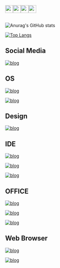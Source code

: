 <div style="display: flex">
<img width="25" src="https://cdn.jsdelivr.net/gh/devicons/devicon/icons/html5/html5-plain-wordmark.svg" />

<img width="25" src="https://cdn.jsdelivr.net/gh/devicons/devicon/icons/css3/css3-plain-wordmark.svg" />

<img width="25" src="https://cdn.jsdelivr.net/gh/devicons/devicon/icons/java/java-plain-wordmark.svg" />

<img width="25" src="https://cdn.jsdelivr.net/gh/devicons/devicon/icons/microsoftsqlserver/microsoftsqlserver-plain-wordmark.svg" />
</div>

<br>

![Anurag's GitHub stats](https://github-readme-stats.vercel.app/api?username=FelipeFLX&show_icons=true&theme=radical)

[![Top Langs](https://github-readme-stats.vercel.app/api/top-langs/?username=FelipeFLX&size_weight=0.5&count_weight=0.5&theme=radical)](https://github.com/anuraghazra/github-readme-stats)

## Social Media
<div style="display: inline_block;">

[![blog](https://img.shields.io/badge/Gmail-D14836?style=for-the-badge&logo=gmail&logoColor=white)](felipe.frlima@gmail.com)
</div>

## OS

<div style="display: inline_block">

[![blog](https://img.shields.io/badge/Android-3DDC84?style=for-the-badge&logo=android&logoColor=white)](https://developer.android.com/about?gclid=CjwKCAjwvJyjBhApEiwAWz2nLXNKc4fvgTlq1X8fMG6wgAlMdaWvtv6jKKB-PnIPUsSrHORaOkGT_xoCdQAQAvD_BwE&gclsrc=aw.ds&hl=pt-br)

[![blog](https://img.shields.io/badge/Windows-0078D6?style=for-the-badge&logo=windows&logoColor=white)](https://www.microsoft.com/pt-br/software-download/windows10)
</div>

## Design

<div style="display: inline_block">

[![blog](https://img.shields.io/badge/Adobe%20Photoshop-31A8FF?style=for-the-badge&logo=Adobe%20Photoshop&logoColor=black)](https://www.adobe.com/br/products/photoshop/landpa.html?gclid=CjwKCAjwvJyjBhApEiwAWz2nLZiwudJ7BbO0wZkG5h2lu2FOSJqczEXazI_4tg11BOR0kwePrnmUoRoCNWUQAvD_BwE&sdid=KQPOM&mv=search&ef_id=CjwKCAjwvJyjBhApEiwAWz2nLZiwudJ7BbO0wZkG5h2lu2FOSJqczEXazI_4tg11BOR0kwePrnmUoRoCNWUQAvD_BwE:G:s&s_kwcid=AL!3085!3!534509111647!e!!g!!photoshop!188192502!10077842982&gad=1)
</div>

## IDE

<div style="display: inline_block">

[![blog](https://img.shields.io/badge/Eclipse-2C2255?style=for-the-badge&logo=eclipse&logoColor=white)](https://eclipseide.org/)

[![blog](https://img.shields.io/badge/Visual_Studio_Code-0078D4?style=for-the-badge&logo=visual%20studio%20code&logoColor=white)](https://code.visualstudio.com/)

[![blog](https://img.shields.io/badge/Microsoft_SQL_Server-CC2927?style=for-the-badge&logo=microsoft-sql-server&logoColor=white)](https://www.microsoft.com/pt-br/sql-server/sql-server-downloads)
</div>

## OFFICE
<div style="display: inline_block">

[![blog](https://img.shields.io/badge/Microsoft_Excel-217346?style=for-the-badge&logo=microsoft-excel&logoColor=white)](https://www.microsoft.com/pt-br/microsoft-365/business/compare-all-microsoft-365-business-products-b?ef_id=_k_CjwKCAjwvJyjBhApEiwAWz2nLTsun0kwrmTKN6rkekuH_XKHjUYR-1Tjr3qzbGllCC2MeGHq23WB6RoC9qQQAvD_BwE_k_&OCID=AIDcmmq9ldqz5w_SEM__k_CjwKCAjwvJyjBhApEiwAWz2nLTsun0kwrmTKN6rkekuH_XKHjUYR-1Tjr3qzbGllCC2MeGHq23WB6RoC9qQQAvD_BwE_k_&gclid=CjwKCAjwvJyjBhApEiwAWz2nLTsun0kwrmTKN6rkekuH_XKHjUYR-1Tjr3qzbGllCC2MeGHq23WB6RoC9qQQAvD_BwE)

[![blog](https://img.shields.io/badge/Microsoft_PowerPoint-B7472A?style=for-the-badge&logo=microsoft-powerpoint&logoColor=white)](https://www.microsoft.com/pt-br/microsoft-365/business/compare-all-microsoft-365-business-products-b?ef_id=_k_CjwKCAjwvJyjBhApEiwAWz2nLTsun0kwrmTKN6rkekuH_XKHjUYR-1Tjr3qzbGllCC2MeGHq23WB6RoC9qQQAvD_BwE_k_&OCID=AIDcmmq9ldqz5w_SEM__k_CjwKCAjwvJyjBhApEiwAWz2nLTsun0kwrmTKN6rkekuH_XKHjUYR-1Tjr3qzbGllCC2MeGHq23WB6RoC9qQQAvD_BwE_k_&gclid=CjwKCAjwvJyjBhApEiwAWz2nLTsun0kwrmTKN6rkekuH_XKHjUYR-1Tjr3qzbGllCC2MeGHq23WB6RoC9qQQAvD_BwE)

[![blog](https://img.shields.io/badge/Microsoft_Word-2B579A?style=for-the-badge&logo=microsoft-word&logoColor=white)](https://www.microsoft.com/pt-br/microsoft-365/business/compare-all-microsoft-365-business-products-b?ef_id=_k_CjwKCAjwvJyjBhApEiwAWz2nLTsun0kwrmTKN6rkekuH_XKHjUYR-1Tjr3qzbGllCC2MeGHq23WB6RoC9qQQAvD_BwE_k_&OCID=AIDcmmq9ldqz5w_SEM__k_CjwKCAjwvJyjBhApEiwAWz2nLTsun0kwrmTKN6rkekuH_XKHjUYR-1Tjr3qzbGllCC2MeGHq23WB6RoC9qQQAvD_BwE_k_&gclid=CjwKCAjwvJyjBhApEiwAWz2nLTsun0kwrmTKN6rkekuH_XKHjUYR-1Tjr3qzbGllCC2MeGHq23WB6RoC9qQQAvD_BwE)
</div>

## Web Browser

<div style="display: inline_block">

[![blog](https://img.shields.io/badge/Opera-FF1B2D?style=for-the-badge&logo=Opera&logoColor=white)](https://www.opera.com/pt?utm_campaign=%2300%20-%20WW%20-%20Search%20-%20EN%20-%20Branded&gclid=CjwKCAjwvJyjBhApEiwAWz2nLbEodbMttM9K8ScPaADennPV7AGHDsfIRH67xPnb23JSg82rQsXrChoCdN4QAvD_BwE)

[![blog](https://img.shields.io/badge/Google_chrome-4285F4?style=for-the-badge&logo=Google-chrome&logoColor=white)](https://www.google.com/intl/pt-BR/chrome/)
</div>
